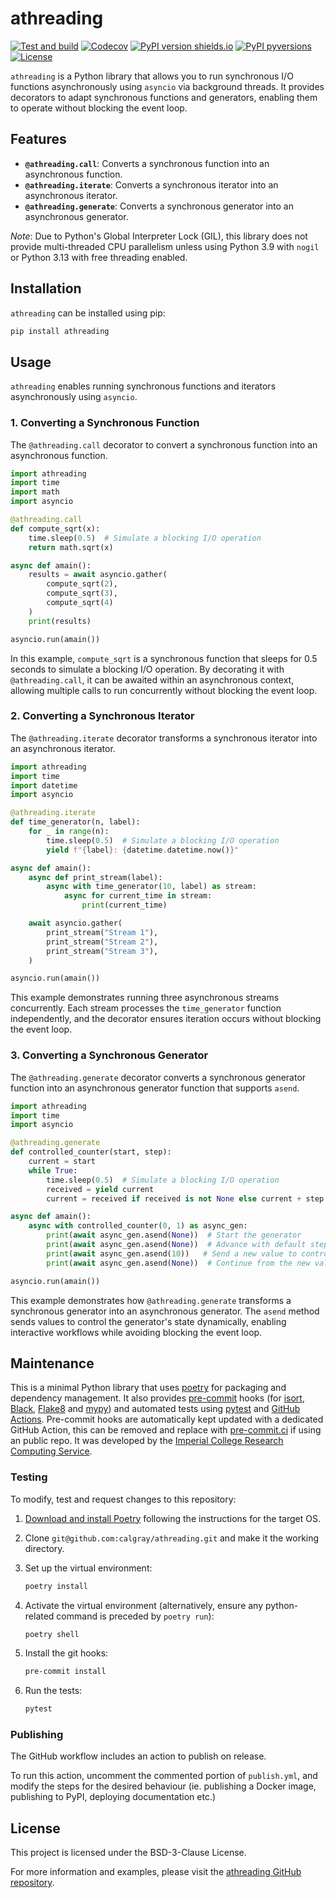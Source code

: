 # athreading

[![Test and build](https://github.com/calgray/athreading/actions/workflows/ci.yml/badge.svg)](https://github.com/calgray/athreading/actions/workflows/ci.yml)
[![Codecov](https://codecov.io/gh/calgray/athreading/branch/main/graph/badge.svg)](https://app.codecov.io/github/calgray/athreading)
[![PyPI version shields.io](https://img.shields.io/pypi/v/athreading.svg)](https://pypi.python.org/pypi/athreading)
[![PyPI pyversions](https://img.shields.io/pypi/pyversions/athreading.svg)](https://pypi.python.org/pypi/athreading)
[![License](https://img.shields.io/badge/License-BSD_3--clause-blue.svg)](https://opensource.org/license/bsd-3-clause/)

`athreading` is a Python library that allows you to run synchronous I/O functions asynchronously using `asyncio` via background threads. It provides decorators to adapt synchronous functions and generators, enabling them to operate without blocking the event loop.

## Features

- **`@athreading.call`**: Converts a synchronous function into an asynchronous function.
- **`@athreading.iterate`**: Converts a synchronous iterator into an asynchronous iterator.
- **`@athreading.generate`**: Converts a synchronous generator into an asynchronous generator.

*Note*: Due to Python's Global Interpreter Lock (GIL), this library does not provide multi-threaded CPU parallelism unless using Python 3.9 with `nogil` or Python 3.13 with free threading enabled.

## Installation

`athreading` can be installed using pip:

```bash
pip install athreading
```

## Usage

`athreading` enables running synchronous functions and iterators asynchronously using `asyncio`.

### 1. Converting a Synchronous Function

The `@athreading.call` decorator to convert a synchronous function into an asynchronous function.

```python
import athreading
import time
import math
import asyncio

@athreading.call
def compute_sqrt(x):
    time.sleep(0.5)  # Simulate a blocking I/O operation
    return math.sqrt(x)

async def amain():
    results = await asyncio.gather(
        compute_sqrt(2),
        compute_sqrt(3),
        compute_sqrt(4)
    )
    print(results)

asyncio.run(amain())
```

In this example, `compute_sqrt` is a synchronous function that sleeps for 0.5 seconds to simulate a blocking I/O operation. By decorating it with `@athreading.call`, it can be awaited within an asynchronous context, allowing multiple calls to run concurrently without blocking the event loop.

### 2. Converting a Synchronous Iterator

The `@athreading.iterate` decorator transforms a synchronous iterator into an asynchronous iterator.

```python
import athreading
import time
import datetime
import asyncio

@athreading.iterate
def time_generator(n, label):
    for _ in range(n):
        time.sleep(0.5)  # Simulate a blocking I/O operation
        yield f"{label}: {datetime.datetime.now()}"

async def amain():
    async def print_stream(label):
        async with time_generator(10, label) as stream:
            async for current_time in stream:
                print(current_time)

    await asyncio.gather(
        print_stream("Stream 1"),
        print_stream("Stream 2"),
        print_stream("Stream 3"),
    )

asyncio.run(amain())
```

This example demonstrates running three asynchronous streams concurrently. Each stream processes the `time_generator` function independently, and the decorator ensures iteration occurs without blocking the event loop.

### 3. Converting a Synchronous Generator

The `@athreading.generate` decorator converts a synchronous generator function into an asynchronous generator function that supports `asend`.

```python
import athreading
import time
import asyncio

@athreading.generate
def controlled_counter(start, step):
    current = start
    while True:
        time.sleep(0.5)  # Simulate a blocking I/O operation
        received = yield current
        current = received if received is not None else current + step

async def amain():
    async with controlled_counter(0, 1) as async_gen:
        print(await async_gen.asend(None))  # Start the generator
        print(await async_gen.asend(None))  # Advance with default step
        print(await async_gen.asend(10))   # Send a new value to control the counter
        print(await async_gen.asend(None))  # Continue from the new value

asyncio.run(amain())
```

This example demonstrates how `@athreading.generate` transforms a synchronous generator into an asynchronous generator. The `asend` method sends values to control the generator's state dynamically, enabling interactive workflows while avoiding blocking the event loop.

## Maintenance

This is a minimal Python library that uses [poetry](https://python-poetry.org) for packaging and dependency management. It also provides [pre-commit](https://pre-commit.com/) hooks (for [isort](https://pycqa.github.io/isort/), [Black](https://black.readthedocs.io/en/stable/), [Flake8](https://flake8.pycqa.org/en/latest/) and [mypy](https://mypy.readthedocs.io/en/stable/)) and automated tests using [pytest](https://pytest.org/) and [GitHub Actions](https://github.com/features/actions). Pre-commit hooks are automatically kept updated with a dedicated GitHub Action, this can be removed and replace with [pre-commit.ci](https://pre-commit.ci) if using an public repo. It was developed by the [Imperial College Research Computing Service](https://www.imperial.ac.uk/admin-services/ict/self-service/research-support/rcs/).

### Testing

To modify, test and request changes to this repository:

1. [Download and install Poetry](https://python-poetry.org/docs/#installation) following the instructions for the target OS.
2. Clone `git@github.com:calgray/athreading.git` and make it the working directory.
3. Set up the virtual environment:

   ```bash
   poetry install
   ```

4. Activate the virtual environment (alternatively, ensure any python-related command is preceded by `poetry run`):

   ```bash
   poetry shell
   ```

5. Install the git hooks:

   ```bash
   pre-commit install
   ```

6. Run the tests:

   ```bash
   pytest
   ```

### Publishing

The GitHub workflow includes an action to publish on release.

To run this action, uncomment the commented portion of `publish.yml`, and modify the steps for the desired behaviour (ie. publishing a Docker image, publishing to PyPI, deploying documentation etc.)

## License

This project is licensed under the BSD-3-Clause License.

For more information and examples, please visit the [athreading GitHub repository](https://github.com/calgray/athreading).
